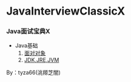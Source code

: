 # JavaInterviewClassicX
### Java面试宝典X

- Java基础
  1. [面对对象](./文章分类/基础/面对对象.md)
  2. [JDK,JRE,JVM]()



By：tyza66(洮羱芝闇)